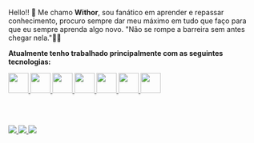 Hello!! :wave:
Me chamo <b>Withor</b>, sou fanático em aprender e repassar conhecimento, procuro sempre dar meu máximo em tudo que faço para que eu sempre aprenda algo novo. "Não se rompe a barreira sem antes chegar nela."👨‍💻
</br>

<b>Atualmente tenho trabalhado principalmente com as seguintes tecnologias:</b>

<a href="https://github.com/withorcello?tab=repositories&q=&type=&language=javascript&sort=">
  <img height="40" src="https://cdn.jsdelivr.net/gh/devicons/devicon/icons/vuejs/vuejs-original-wordmark.svg" />
</a>
<a href="https://github.com/withorcello?tab=repositories&q=&type=&language=javascript&sort=">
  <img height="40" src="https://cdn.jsdelivr.net/gh/devicons/devicon/icons/vuetify/vuetify-original.svg" />
</a>
<a href="https://github.com/withorcello?tab=repositories&q=&type=&language=javascript&sort=">
  <img height="40" src="https://cdn.jsdelivr.net/gh/devicons/devicon/icons/javascript/javascript-original.svg" href="youtube.com"/>
</a>
<a href="https://github.com/withorcello?tab=repositories&q=&type=&language=javascript&sort=">
  <img height="40" src="https://cdn.jsdelivr.net/gh/devicons/devicon/icons/nodejs/nodejs-original.svg" />
</a>
<a href="https://github.com/withorcello?tab=repositories&q=&type=&language=javascript&sort=">
  <img height="40" src="https://cdn.jsdelivr.net/gh/devicons/devicon/icons/typescript/typescript-original.svg" />
</a>
<a href="https://github.com/withorcello?tab=repositories&q=&type=&language=javascript&sort=">
  <img height="40" src="https://cdn.jsdelivr.net/gh/devicons/devicon/icons/sequelize/sequelize-original.svg" />
</a>
<a href="https://github.com/withorcello?tab=repositories&q=&type=&language=javascript&sort=">
  <img height="40" src="https://cdn.jsdelivr.net/gh/devicons/devicon/icons/express/express-original.svg" />
</a>

</br></br>
<div>
<a href="https://www.linkedin.com/in/seu-usuário-linkedln-aqui" target="_blank">
  <img src="https://img.shields.io/badge/-LinkedIn-%230077B5?style=for-the-badge&logo=linkedin&logoColor=white" target="_blank">
</a>
<a href = "mailto:contato@seu-usuário-aqui">
  <img src="https://img.shields.io/badge/Gmail-D14836?style=for-the-badge&logo=gmail&logoColor=white" target="_blank">
 </a>
<a href="https://www.youtube.com/seu-canal-youtube-aqui" target="_blank">
  <img src="https://img.shields.io/badge/YouTube-FF0000?style=for-the-badge&logo=youtube&logoColor=white" target="_blank">
</a>
</div>
